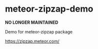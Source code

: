 meteor-zipzap-demo
==================

__NO LONGER MAINTAINED__

Demo for meteor-zipzap package

https://zipzap.meteor.com/
